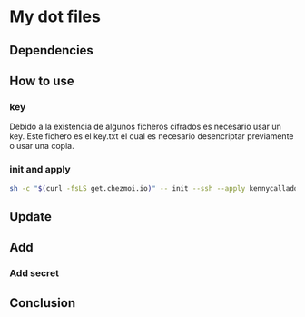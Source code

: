 # My dot files

## Dependencies

## How to use

### key

Debido a la existencia de algunos ficheros cifrados es necesario usar un key. Este fichero es el key.txt el cual es necesario desencriptar previamente o usar una copia.



### init and apply

``` bash
sh -c "$(curl -fsLS get.chezmoi.io)" -- init --ssh --apply kennycallado/dot_files
```

## Update

## Add

### Add secret

## Conclusion
